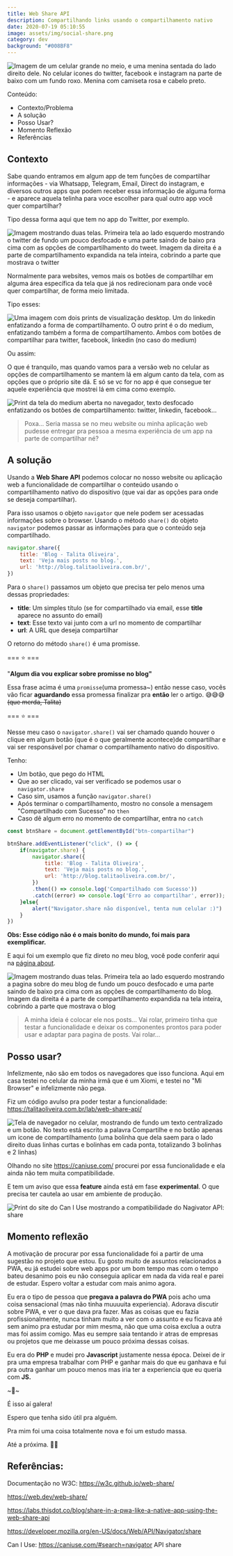 ```yaml
---
title: Web Share API
description: Compartilhando links usando o compartilhamento nativo
date: 2020-07-19 05:10:55
image: assets/img/social-share.png
category: dev
background: "#008BF8"
---
```

![Imagem de um celular grande no meio, e uma menina sentada do lado direito dele. No celular icones do twitter, facebook e instagram na parte de baixo com um fundo roxo. Menina com camiseta rosa e cabelo preto.](assets/img/social-share.png "Imagem mostrando duas telas. Primeira tela ao lado esquerdo mostrando o twitter de fundo um pouco desfocado e uma parte saindo de baixo pra cima com as opções de compartilhamento do tweet. Imagem da direita é a parte de compartilhamento expandida na tela inteira, cobrindo a parte que mostrava o twitter")

Conteúdo:

* Contexto/Problema
* A solução
* Posso Usar?
* Momento Reflexão
* Referências

## Contexto

Sabe quando entramos em algum app de tem funções de compartilhar informações - via Whatsapp, Telegram, Email, Direct do instagram, e diversos outros apps que podem receber essa informação de alguma forma - e aparece aquela telinha para voce escolher para qual outro app você quer compartilhar?

Tipo dessa forma aqui que tem no app do Twitter, por exemplo.

![Imagem mostrando duas telas. Primeira tela ao lado esquerdo mostrando o twitter de fundo um pouco desfocado e uma parte saindo de baixo pra cima com as opções de compartilhamento do tweet. Imagem da direita é a parte de compartilhamento expandida na tela inteira, cobrindo a parte que mostrava o twitter](assets/img/twitter-share.png "Imagem mostrando duas telas. Primeira tela ao lado esquerdo mostrando o twitter de fundo um pouco desfocado e uma parte saindo de baixo pra cima com as opções de compartilhamento do tweet. Imagem da direita é a parte de compartilhamento expandida na tela inteira, cobrindo a parte que mostrava o twitter")

Normalmente para websites, vemos mais os botões de compartilhar em alguma área específica da tela que já nos redirecionam para onde você quer compartilhar, de forma meio limitada.

Tipo esses:

![Uma imagem com dois prints de visualização desktop. Um do linkedin enfatizando a forma de compartilhamento. O outro print é o do medium, enfatizando também a forma de compartilhamento. Ambos com botões de compartilhar para twitter, facebook, linkedin (no caso do medium)](assets/img/share-examples.png "Uma imagem com dois prints de visualização desktop. Um do linkedin enfatizando a forma de compartilhamento. O outro print é o do medium, enfatizando também a forma de compartilhamento. Ambos com botões de compartilhar para twitter, facebook, linkedin (no caso do medium)")

Ou assim:

O que é tranquilo, mas quando vamos para a versão web no celular as opções de compartilhamento se mantem lá em algum canto da tela, com as opções que o próprio site dá. E só se vc for no app é que consegue ter aquele experiência que mostrei lá em cima como exemplo.

![Print da tela do medium aberta no navegador, texto desfocado enfatizando os botões de compartilhamento: twitter, linkedin, facebook...](assets/img/medium-example.png "Print da tela do medium aberta no navegador, texto desfocado enfatizando os botões de compartilhamento: twitter, linkedin, facebook...")

> Poxa... Seria massa se no meu website ou minha aplicação web pudesse entregar pra pessoa a mesma experiência de um app na parte de compartilhar né?

## A solução

Usando a **Web Share API** podemos colocar no nosso website ou aplicação web a funcionalidade de compartilhar o conteúdo usando o compartilhamento nativo do dispositivo (que vai dar as opções para onde se deseja compartilhar).

Para isso usamos o objeto `navigator` que nele podem ser acessadas informações sobre o browser. Usando o método `share()` do objeto `navigator` podemos passar as informações para que o conteúdo seja compartilhado.

```jsx
navigator.share({
    title: 'Blog - Talita Oliveira',
    text: 'Veja mais posts no blog.',
    url: 'http://blog.talitaoliveira.com.br/',
})
```

Para o `share()` passamos um objeto que precisa ter pelo menos uma dessas propriedades:

* **title**: Um simples título (se for compartilhado via email, esse **title** aparece no assunto do email)
* **text**: Esse texto vai junto com a url no momento de compartilhar
* **url**: A URL que deseja compartilhar

O retorno do método `share()` é uma promisse.

\=== ⭐️ ===

"**Algum dia vou explicar sobre promisse no blog"**

Essa frase acima é uma `promisse`(uma promessa~) então nesse caso, vocês vão ficar **aguardando** essa promessa finalizar pra **então** ler o artigo. 😅😅😅 ~~(que merda, Talita)~~

\=== ⭐️ ===

Nesse meu caso o `navigator.share()` vai ser chamado quando houver o clique em algum botão (que é o que geralmente acontece)de compartilhar e vai ser responsável por chamar o compartilhamento nativo do dispositivo.

Tenho:

* Um botão, que pego do HTML
* Que ao ser clicado, vai ser verificado se podemos usar o `navigator.share`
* Caso sim, usamos a função `navigator.share()`
* Após terminar o compartilhamento, mostro no console a mensagem "Compartilhado com Sucesso" no `then`
* Caso dê algum erro no momento de compartilhar, entra no `catch`

```jsx
const btnShare = document.getElementById("btn-compartilhar")

btnShare.addEventListener("click", () => {
    if(navigator.share) {
        navigator.share({
            title: 'Blog - Talita Oliveira',
            text: 'Veja mais posts no blog.',
            url: 'http://blog.talitaoliveira.com.br/',
        })
        .then(() => console.log('Compartilhado com Sucesso'))
        .catch((error) => console.log('Erro ao compartilhar', error));
    }else{
        alert("Navigator.share não disponível, tenta num celular :)")
    }
})
```

**Obs: Esse código não é o mais bonito do mundo, foi mais para exemplificar.**

E aqui foi um exemplo que fiz direto no meu blog, você pode conferir aqui na [página about](https://blog.talitaoliveira.com.br/about/).

![Imagem mostrando duas telas. Primeira tela ao lado esquerdo mostrando a pagina sobre do meu blog de fundo um pouco desfocado e uma parte saindo de baixo pra cima com as opções de compartilhamento do blog. Imagem da direita é a parte de compartilhamento expandida na tela inteira, cobrindo a parte que mostrava o blog](assets/img/blog-example.png "Imagem mostrando duas telas. Primeira tela ao lado esquerdo mostrando a pagina sobre do meu blog de fundo um pouco desfocado e uma parte saindo de baixo pra cima com as opções de compartilhamento do blog. Imagem da direita é a parte de compartilhamento expandida na tela inteira, cobrindo a parte que mostrava o blog")

> A minha ideia é colocar ele nos posts... Vai rolar, primeiro tinha que testar a funcionalidade e deixar os componentes prontos para poder usar e adaptar para pagina de posts. Vai rolar...

## Posso usar?

Infelizmente, não são em todos os navegadores que isso funciona. Aqui em casa testei no celular da minha irmã que é um Xiomi, e testei no "Mi Browser" e infelizmente não pega.

Fiz um código avulso pra poder testar a funcionalidade: [](https://talitaoliveira.com.br/lab/web-share-api/)<https://talitaoliveira.com.br/lab/web-share-api/>

![Tela de navegador no celular, mostrando de fundo um texto centralizado e um botão. No texto está escrito a palavra Compartilhe e no botão apenas um icone de compartilhamento (uma bolinha que dela saem para o lado direito duas linhas curtas e bolinhas em cada ponta, totalizando 3 bolinhas e 2 linhas)](assets/img/xiomi-example.png "Tela de navegador no celular, mostrando de fundo um texto centralizado e um botão. No texto está escrito a palavra Compartilhe e no botão apenas um icone de compartilhamento (uma bolinha que dela saem para o lado direito duas linhas curtas e bolinhas em cada ponta, totalizando 3 bolinhas e 2 linhas)")

Olhando no site [](https://caniuse.com/)<https://caniuse.com/> procurei por essa funcionalidade e ela ainda não tem muita compatibilidade.

E tem um aviso que essa **feature** ainda está em fase **experimental**. O que precisa ter cautela ao usar em ambiente de produção.

![Print do site do Can I Use mostrando a compatibilidade do Nagivator API: share](assets/img/can-i-use.png "Print do site do Can I Use mostrando a compatibilidade do Nagivator API: share")

## Momento reflexão

A motivação de procurar por essa funcionalidade foi a partir de uma sugestão no projeto que estou. Eu gosto muito de assuntos relacionados a PWA, eu já estudei sobre web apps por um bom tempo mas com o tempo bateu desanimo pois eu não conseguia aplicar em nada da vida real e parei de estudar. Espero voltar a estudar com mais animo agora.

Eu era o tipo de pessoa que **pregava a palavra do PWA** pois acho uma coisa sensacional (mas não tinha muuuuita experiencia). Adorava discutir sobre PWA, e ver o que dava pra fazer. Mas as coisas que eu fazia profissionalmente, nunca tinham muito a ver com o assunto e eu ficava até sem animo pra estudar por mim mesma, não que uma coisa exclua a outra mas foi assim comigo. Mas eu sempre saia tentando ir atras de empresas ou projetos que me deixasse um pouco próxima dessas coisas.

Eu era do **PHP** e mudei pro **Javascript** justamente nessa época. Deixei de ir pra uma empresa trabalhar com PHP e ganhar mais do que eu ganhava e fui pra outra ganhar um pouco menos mas iria ter a experiencia que eu queria com **JS.**

\~🌟\~

É isso aí galera!

Espero que tenha sido útil pra alguém.

Pra mim foi uma coisa totalmente nova e foi um estudo massa.

Até a próxima. 🤙🏽

## Referências:

Documentação no W3C: [](https://w3c.github.io/web-share/)<https://w3c.github.io/web-share/>

[](https://web.dev/web-share/)<https://web.dev/web-share/>

[](https://labs.thisdot.co/blog/share-in-a-pwa-like-a-native-app-using-the-web-share-api)<https://labs.thisdot.co/blog/share-in-a-pwa-like-a-native-app-using-the-web-share-api>

[](https://developer.mozilla.org/en-US/docs/Web/API/Navigator/share)<https://developer.mozilla.org/en-US/docs/Web/API/Navigator/share>

Can I Use: [](https://caniuse.com/#search=navigator%20API%20share)<https://caniuse.com/#search=navigator> API share
